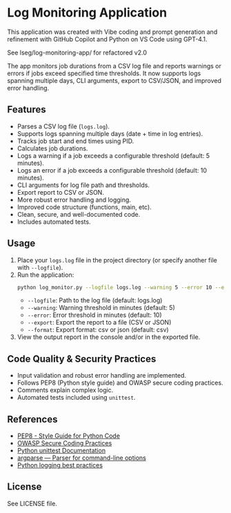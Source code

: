 # Log Monitoring Application

This application was created with Vibe coding and prompt generation and refinement with GitHub Copilot and Python on VS Code using GPT-4.1.  

See lseg/log-monitoring-app/ for refactored v2.0

The app monitors job durations from a CSV log file and reports warnings or errors if jobs exceed specified time thresholds. It now supports logs spanning multiple days, CLI arguments, export to CSV/JSON, and improved error handling.

## Features
- Parses a CSV log file (`logs.log`).
- Supports logs spanning multiple days (date + time in log entries).
- Tracks job start and end times using PID.
- Calculates job durations.
- Logs a warning if a job exceeds a configurable threshold (default: 5 minutes).
- Logs an error if a job exceeds a configurable threshold (default: 10 minutes).
- CLI arguments for log file path and thresholds.
- Export report to CSV or JSON.
- More robust error handling and logging.
- Improved code structure (functions, main, etc).
- Clean, secure, and well-documented code.
- Includes automated tests.

## Usage
1. Place your `logs.log` file in the project directory (or specify another file with `--logfile`).
2. Run the application:
   ```sh
   python log_monitor.py --logfile logs.log --warning 5 --error 10 --export report.csv --format csv
   ```
   - `--logfile`: Path to the log file (default: logs.log)
   - `--warning`: Warning threshold in minutes (default: 5)
   - `--error`: Error threshold in minutes (default: 10)
   - `--export`: Export the report to a file (CSV or JSON)
   - `--format`: Export format: csv or json (default: csv)
3. View the output report in the console and/or in the exported file.

## Code Quality & Security Practices
- Input validation and robust error handling are implemented.
- Follows PEP8 (Python style guide) and OWASP secure coding practices.
- Comments explain complex logic.
- Automated tests included using `unittest`.

## References
- [PEP8 - Style Guide for Python Code](https://peps.python.org/pep-0008/)
- [OWASP Secure Coding Practices](https://owasp.org/www-project-secure-coding-practices/)
- [Python unittest Documentation](https://docs.python.org/3/library/unittest.html)
- [argparse — Parser for command-line options](https://docs.python.org/3/library/argparse.html)
- [Python logging best practices](https://docs.python.org/3/howto/logging.html)

## License
See LICENSE file.
